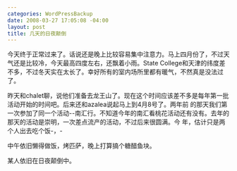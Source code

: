 ```yaml
--- 
categories: WordPressBackup
date: 2008-03-27 17:05:08 -04:00
layout: post
title: 几天的日夜颠倒
---
```

今天终于正常过来了。话说还是晚上比较容易集中注意力。马上四月份了，不过天气还是比较冷，今天最高四度左右，还飘着小雨。State College和天津的纬度差不多，不过冬天实在太长了。幸好所有的室内场所里都有暖气，不然真是没法过了。

昨天和chalet聊，说他们准备去龙王山了。现在这个时间应该差不多是每年第一批活动开始的时间吧。后来还和azalea说起马上到4月8号了。两年前 的那天我们第一次参加了同一个活动--南汇行。不知道今年的南汇看桃花活动还有没有。去年的那天的活动是崇明，一次差点流产的活动，不过后来很圆满。今 年，估计只是两个人出去吃个饭-，-

中午依旧懒得做饭，烤匹萨，晚上打算搞个糖醋鱼块。

某人依旧在日夜颠倒中。
